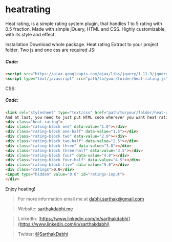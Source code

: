 # heatrating
Heat rating, is a simple rating system plugin, that handles 1 to 5 rating with 0.5 fraction. Made with simple jQuery, HTML and CSS. Highly customizable, with its style and effect.

Installation
Download whole package. Heat rating
Extract to your project folder.
Two js and one css are required 
JS:
##### Code:
```html
<script src="https://ajax.googleapis.com/ajax/libs/jquery/1.11.3/jquery.min.js"></script> 
<script type="text/javascript" src="path/to/your/folder/heat-rating.js"></script> 
```

CSS:
##### Code:
```html
<link rel="stylesheet" type="text/css" href="path/to/your/folder/heat-rating.css">
And at last, you need to just put HTML code wherever you want heat rating.	
<div class="heat-rating"> 
<div class="rating-block one" data-value="1.0"></div> 
<div class="rating-block one-half" data-value="1.5"></div> 
<div class="rating-block two" data-value="2.0"></div> 
<div class="rating-block two-half" data-value="2.5"></div> 
<div class="rating-block three" data-value="3.0"></div> 
<div class="rating-block three-half" data-value="3.5"></div> 
<div class="rating-block four" data-value="4.0"></div> 
<div class="rating-block four-half" data-value="4.5"></div> 
<div class="rating-block five" data-value="5.0"></div> 
<div class="ratings">0.0</div> 
<input type="hidden" value="0.0" id="ratings-input"> 
</div>
```
Enjoy heating!


> For more information email me at dabhi.sarthak@gmail.com

> Website: [sarthakdabhi.me](http://sarthakdabhi.me) 

> LinkedIn: [https://www.linkedin.com/in/sarthakdabhi](https://www.linkedin.com/in/sarthakdabhi)

> Twitter: [@SarthakDabhi](https://twitter.com/SarthakDabhi)
